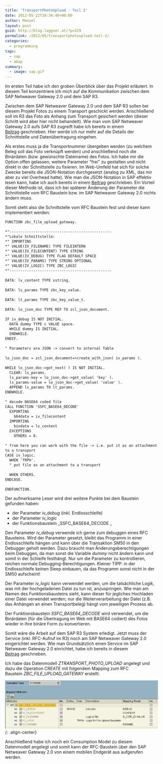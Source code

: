 ```yaml
---
title: 'TransportPhotoUpload - Teil 2'
date: 2012-05-22T10:34:40+00:00
author: Manuel
layout: post
guid: http://blog.laggner.at/?p=329
permalink: /2012/05/transportphotoupload-teil-2/
categories:
  - programming
tags:
  - sap
  - abap
summary:
  - image: sap.gif
---
```

Im ersten Teil habe ich den groben Überblick über das Projekt erläutert. In diesem Teil konzentriere ich mich auf die Kommunikation zwischen dem SAP Netweaver Gateway 2.0 und dem SAP R3.

Zwischen dem SAP Netweaver Gateway 2.0 und dem SAP R3 sollen bei diesem Projekt Fotos zu einem Transport geschickt werden. Anschließend soll im R3 das Foto als Anhang zum Transport gesichert werden (dieser Schritt wird aber hier nicht behandelt). Wie man vom SAP Netweaver Gateway 2.0 aufs SAP R3 zugreift habe ich bereits in einem [Beitrag](/sap-netweaver-gateway-2-0) geschrieben. Hier werde ich nur mehr auf die Details der Schnittstelle und Datenübertragung eingehen.

Als erstes muss ja die Transportnummer übergeben werden (zu welchem Beleg soll das Foto verknüpft werden) und anschließend noch die Binärdaten (bzw. gewünschte Dateiname) des Fotos. Ich habe mir die Option offen gelassen, weitere Parameter "frei" zu gestalten und nicht direkt in der Schnittstelle zu fixieren. Im Web-Umfeld hat sich für solche Zwecke bereits die JSON-Notation durchgesetzt (analog zu XML, das mir aber zu viel Overhead hatte). Wie man die JSON-Notation in SAP effektiv lesen kann, habe ich auch bereits in einem [Beitrag](/2012/05/json-datenformat-fur-sap) geschrieben. Ein Vorteil dieser Methode ist, dass ich bei späterer Änderung der Parameter die Schnittstelle vom RFC Baustein bzw. im SAP Netweaver Gateway 2.0 nichts ändern muss.

Somit steht also die Schnittstelle vom RFC Baustein fest und dieser kann implementiert werden:

```abap
FUNCTION zbc_file_upload_gateway.

*"-----------------------------------------------
*"Lokale Schnittstelle:
*" IMPORTING
*" VALUE(IV_FILENAME) TYPE FILEINTERN
*" VALUE(IV_FILECONTENT) TYPE STRING
*" VALUE(IV_DEBUG) TYPE FLAG DEFAULT SPACE
*" VALUE(IV_PARAMS) TYPE STRING OPTIONAL
*" VALUE(IV_LOGIC) TYPE ZBC_LOGIC
*"-----------------------------------------------

DATA: lv_content TYPE xstring.

DATA: ls_params TYPE zbc_key_value.

DATA: lt_params TYPE zbc_key_value_t.

DATA: lo_json_doc TYPE REF TO zcl_json_document.

IF iv_debug IS NOT INITIAL.
  DATA dummy TYPE c VALUE space.
  WHILE dummy IS INITIAL.
  ENDWHILE.
ENDIF.

" Parameters are JSON -> convert to internal Table

lo_json_doc = zcl_json_document=>create_with_json( iv_params ).

WHILE lo_json_doc->get_next( ) IS NOT INITIAL.
  CLEAR: ls_params.
  ls_params-key = lo_json_doc->get_value( 'key' ).
  ls_params-value = lo_json_doc->get_value( 'value' ).
  APPEND ls_params TO lt_params.
ENDWHILE.

" decode BASE64 coded file
CALL FUNCTION 'SSFC_BASE64_DECODE'
  EXPORTING
    b64data = iv_filecontent
  IMPORTING
    bindata = lv_content
  EXCEPTIONS
    OTHERS = 8.

" from here you can work with the file -> i.e. put it as an attachment to a transport
CASE iv_logic.
  WHEN 'TRPH'.
  " put file as an attachment to a transport

  WHEN OTHERS.
ENDCASE.

ENDFUNCTION.
```

Der aufmerksame Leser wird drei weitere Punkte bei dem Baustein gefunden haben:

* der Parameter _iv_debug_ (inkl. Endlosschleife)
* der Parameter _iv_logic_
* der Funktionsbaustein _SSFC_BASE64_DECODE _

Den Parameter _iv_debug_ verwende ich gerne zum debuggen eines RFC Bausteins. Wird der Parameter gesetzt, bleibt das Programm in einer Endlosschleife hängen und kann über die Transaktion SM50 in den Debugger geholt werden. Dazu braucht man Änderungsberechtigungen beim Debuggen, da man sonst die Variable _dummy_ nicht ändern kann und somit in der Schleife festhängt. Nur um die Parameter zu kontrollieren, reichen normale Debugging-Berechtigungen. Kleiner TIPP: in der Endlosschleife keinen Sleep einbauen, da das Programm sonst nicht in der SM50 aufscheint!

Der Parameter _iv_logic_ kann verwendet werden, um die tatsächliche Logik, was mit der hochgeladenen Datei zu tun ist, anzuspringen. Wie man am Namen des Funktionsbausteins sieht, kann dieser für jegliches Hochladen einer Datei verwendet werden; nur die Weiterverarbeitung der Datei (z.B. das Anhängen an einen Transportbeleg) hängt vom jeweiligen Prozess ab.

Der Funktionsbaustein _SSFC_BASE64_DECODE_ wird verwendet, um die Binärdaten (für die Übertragung im Web mit BASE64 codiert) des Fotos wieder in ihre binäre Form zu konvertieren.

Somit wäre die Arbeit auf dem SAP R3 System erledigt. Jetzt muss der Service (inkl. RFC-Aufruf im R3) noch am SAP Netweaver Gateway 2.0 eingerichtet werden. Wie man Grundsätzlich einen Service im SAP Netweaver Gateway 2.0 einrichtet, habe ich bereits in diesem [Beitrag](/2012/01/sap-netweaver-gateway-2-0) geschrieben.

Ich habe das Datenmodell _ZTRANSPORT_PHOTO_UPLOAD_ angelegt und dazu die Operation _CREATE_ mit folgendem Mapping zum RFC Baustein _ZBC_FILE_UPLOAD_GATEWAY_ erstellt:

![Gateway mapping](/images/2012/05/mapping_file_upload.png){: .align-center}

Anschließend habe ich noch ein Consumption Model zu diesem Datenmodell angelegt und somit kann der RFC-Baustein über den SAP Netweaver Gateway 2.0 von einem mobilen Endgerät aus aufgerufen werden.
